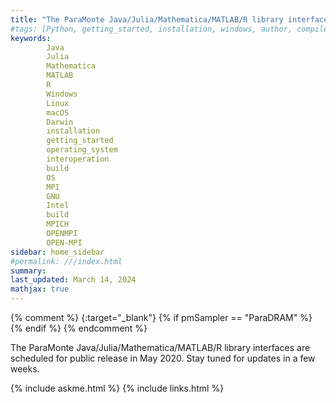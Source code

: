 ```yaml
---
title: "The ParaMonte Java/Julia/Mathematica/MATLAB/R library interfaces"
#tags: [Python, getting_started, installation, windows, author, compiler, operating_system, OS, Fortran, C, C++, interoperation, build]
keywords: 
        Java
        Julia
        Mathematica
        MATLAB
        R
        Windows
        Linux
        macOS
        Darwin
        installation
        getting_started
        operating_system
        interoperation
        build
        OS
        MPI
        GNU
        Intel
        build
        MPICH
        OPENMPI
        OPEN-MPI
sidebar: home_sidebar
#permalink: ///index.html
summary:
last_updated: March 14, 2024
mathjax: true
---
```

{% comment %}
[](){:target="_blank"}
{% if pmSampler == "ParaDRAM" %}
{% endif %}
{% endcomment %}
<br>

The ParaMonte Java/Julia/Mathematica/MATLAB/R library interfaces are scheduled for public release in May 2020. Stay tuned for updates in a few weeks.  

{% include askme.html %}
{% include links.html %}
